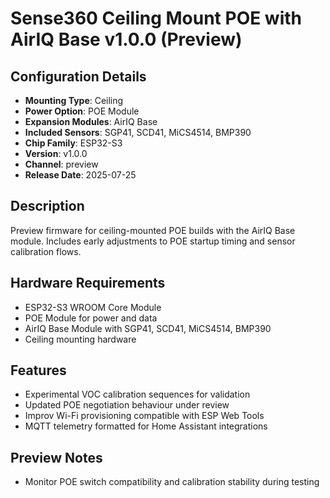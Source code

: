 # Sense360 Ceiling Mount POE with AirIQ Base v1.0.0 (Preview)

## Configuration Details
- **Mounting Type**: Ceiling
- **Power Option**: POE Module
- **Expansion Modules**: AirIQ Base
- **Included Sensors**: SGP41, SCD41, MiCS4514, BMP390
- **Chip Family**: ESP32-S3
- **Version**: v1.0.0
- **Channel**: preview
- **Release Date**: 2025-07-25

## Description
Preview firmware for ceiling-mounted POE builds with the AirIQ Base module. Includes early adjustments to POE startup timing and sensor calibration flows.

## Hardware Requirements
- ESP32-S3 WROOM Core Module
- POE Module for power and data
- AirIQ Base Module with SGP41, SCD41, MiCS4514, BMP390
- Ceiling mounting hardware

## Features
- Experimental VOC calibration sequences for validation
- Updated POE negotiation behaviour under review
- Improv Wi-Fi provisioning compatible with ESP Web Tools
- MQTT telemetry formatted for Home Assistant integrations

## Preview Notes
- Monitor POE switch compatibility and calibration stability during testing
